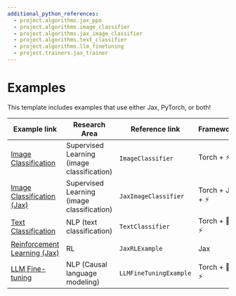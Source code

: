```yaml
---
additional_python_references:
  - project.algorithms.jax_ppo
  - project.algorithms.image_classifier
  - project.algorithms.jax_image_classifier
  - project.algorithms.text_classifier
  - project.algorithms.llm_finetuning
  - project.trainers.jax_trainer
---
```


# Examples

This template includes examples that use either Jax, PyTorch, or both!

| Example link                                              | Research Area                              | Reference link         | Frameworks      |
| --------------------------------------------------------- | ------------------------------------------ | ---------------------- | --------------- |
| [Image Classification](image_classification.md)           | Supervised Learning (image classification) | `ImageClassifier`      | Torch + ⚡       |
| [Image Classification (Jax)](jax_image_classification.md) | Supervised Learning (image classification) | `JaxImageClassifier`   | Torch + Jax + ⚡ |
| [Text Classification](text_classification.md)             | NLP (text classification)                  | `TextClassifier`       | Torch + 🤗 + ⚡   |
| [Reinforcement Learning (Jax)](jax_rl.md)                 | RL                                         | `JaxRLExample`         | Jax             |
| [LLM Fine-tuning](llm_finetuning.md)                      | NLP (Causal language modeling)             | `LLMFineTuningExample` | Torch + 🤗 + ⚡   |

